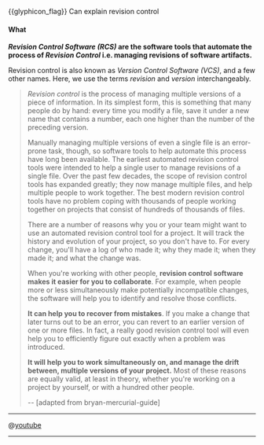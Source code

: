 <span id="prereqs"></span>

<span id="outcomes">{{glyphicon_flag}} Can explain revision control</span>

<div id="title">

#### What

</div>

<div id="body">

**_Revision Control Software (RCS)_ are the software tools that automate the process of _Revision Control_ i.e. managing revisions of software artifacts.**

Revision control is also known as _Version Control Software (VCS)_, and a few other names. Here, we use the terms _revision_ and _version_ interchangeably.

<tabs>
  <tab header=":abc:">

> _Revision control_ is the process of managing multiple versions of a piece of information. In its simplest form, this is something that many people do by hand: every time you modify a file, save it under a new name that contains a number, each one higher than the number of the preceding version.
>
> Manually managing multiple versions of even a single file is an error-prone task, though, so software tools to help automate this process have long been available. The earliest automated revision control tools were intended to help a single user to manage revisions of a single file. Over the past few decades, the scope of revision control tools has expanded greatly; they now manage multiple files, and help multiple people to work together. The best modern revision control tools have no problem coping with thousands of people working together on projects that consist of hundreds of thousands of files.
>
> There are a number of reasons why you or your team might want to use an automated revision control tool for a project. It will track the history and evolution of your project, so you don't have to. For every change, you'll have a log of who made it; why they made it; when they made it; and what the change was.
>
> When you're working with other people, **revision control software makes it easier for you to collaborate**. For example, when people more or less simultaneously make potentially incompatible changes, the software will help you to identify and resolve those conflicts.
>
> **It can help you to recover from mistakes**. If you make a change that later turns out to be an error, you can revert to an earlier version of one or more files. In fact, a really good revision control tool will even help you to efficiently figure out exactly when a problem was introduced.
>
> **It will help you to work simultaneously on, and manage the drift between, multiple versions of your project.** Most of these reasons are equally valid, at least in theory, whether you're working on a project by yourself, or with a hundred other people.
>
> -- [adapted from <trigger for="pop:bryan-mercurial-guide">bryan-mercurial-guide</trigger>]

  <hr></tab>
  <tab header="{{ icon_video }}">

@[youtube](M-O8ZNW9icQ)

  <hr></tab>
</tabs>

<popover id="pop:bryan-mercurial-guide" title="bryan-mercurial-guide {{glyphicon_eye_open}}" placement="right">
  <div slot="content">
    <include src="../../common/references.md#bryan-mercurial-guide" />
  </div>
</popover>

</div>

<div id="extras">

<include src="exercises.md" />

</div>